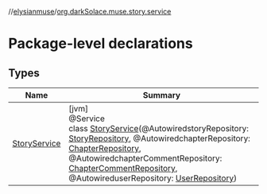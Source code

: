 //[elysianmuse](../../index.md)/[org.darkSolace.muse.story.service](index.md)

# Package-level declarations

## Types

| Name | Summary |
|---|---|
| [StoryService](-story-service/index.md) | [jvm]<br>@Service<br>class [StoryService](-story-service/index.md)(@AutowiredstoryRepository: [StoryRepository](../org.darkSolace.muse.story.repository/-story-repository/index.md), @AutowiredchapterRepository: [ChapterRepository](../org.darkSolace.muse.story.repository/-chapter-repository/index.md), @AutowiredchapterCommentRepository: [ChapterCommentRepository](../org.darkSolace.muse.story.repository/-chapter-comment-repository/index.md), @AutowireduserRepository: [UserRepository](../org.darkSolace.muse.user.repository/-user-repository/index.md)) |
